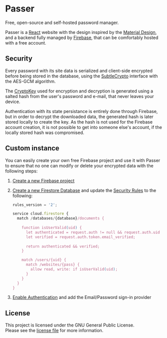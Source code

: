 # Passer

Free, open-source and self-hosted password manager.

Passer is a [React](https://react.dev/) website with the design inspired by the [Material Design](https://m3.material.io/), and a backend fully managed by [Firebase](https://firebase.google.com/), that can be comfortably hosted with a free account.

## Security

Every password with its site data is serialized and client-side encrypted before being stored in the database, using the [SubtleCrypto](https://developer.mozilla.org/en-US/docs/Web/API/SubtleCrypto) interface with the AES-GCM algorithm.

The [CryptoKey](https://developer.mozilla.org/en-US/docs/Web/API/CryptoKey) used for encryption and decryption is generated using a salted hash from the user's password and e-mail, that never leaves your device.

Authentication with its state persistance is entirely done through Firebase, but in order to decrypt the downloaded data, the generated hash is later stored locally to create the key.
As the hash is not used for the Firebase account creation, it is not possible to get into someone else's account, if the locally stored hash was compromised.

## Custom instance

You can easily create your own free Firebase project and use it with Passer to ensure that no one can modify or delete your encrypted data with the following steps:

1. [Create a new Firebase project](https://console.firebase.google.com/?authuser=0)

1. [Create a new Firestore Database](https://console.firebase.google.com/project/_/firestore?authuser=0) and update the [Security Rules](https://console.firebase.google.com/project/_/firestore/rules?authuser=0) to the following:

	```js
	rules_version = '2';
	
	service cloud.firestore {
  	  match /databases/{database}/documents {
  
  		function isUserValid(uid) {
		  let authenticated = request.auth != null && request.auth.uid == uid;
      	  let verified = request.auth.token.email_verified;
      
      	  return authenticated && verified;
    	}

    	match /users/{uid} {
    	  match /websites/{pass} {
            allow read, write: if isUserValid(uid);
          }
        }
  	  }
	}
	```

1. [Enable Authentication](https://console.firebase.google.com/project/_/authentication?authuser=0) and add the Email/Password sign-in provider

## License

This project is licensed under the GNU General Public License.
\
Please see the [license file](LICENSE) for more information.
